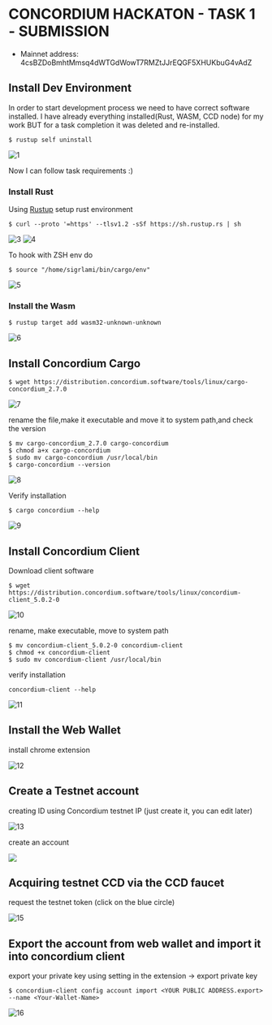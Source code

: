 # CONCORDIUM HACKATON - TASK 1 - SUBMISSION

- Mainnet address: 4csBZDoBmhtMmsq4dWTGdWowT7RMZtJJrEQGF5XHUKbuG4vAdZ

## Install Dev Environment

In order to start development process we need to have correct software installed. I have already everything installed(Rust, WASM, CCD node) for my work BUT for a task completion it was deleted and re-installed.

```
$ rustup self uninstall
```

![1](https://drive.google.com/uc?export=view&id=1Gr-ok9mH5bAcsCj2t7TTYDfnRG5XMO7m)

Now I can follow task requirements :)

### Install Rust

Using [Rustup](https://rustup.rs/) setup rust environment

````
$ curl --proto '=https' --tlsv1.2 -sSf https://sh.rustup.rs | sh
````

![3](https://drive.google.com/file/d/1KKjLoUaLOtY6QHntaOfVP4tu0LgU8gwc/view?usp=share_link)
![4](https://drive.google.com/file/d/1GtYrd8iotPDAZoedsh5VJFS4Pe-wTnJH/view?usp=share_link)


To hook with ZSH env do

```
$ source "/home/sigrlami/bin/cargo/env"
```

![5](https://drive.google.com/file/d/1GSH43T6uwTFyroTdH2x0Qr_MacS1A0R8/view?usp=share_link)

### Install the Wasm

````
$ rustup target add wasm32-unknown-unknown
````

![6](https://drive.google.com/file/d/1WMGn6lrOSwXe-t4n2rLEgufgppiH3dNl/view?usp=share_link)


## Install Concordium Cargo

```
$ wget https://distribution.concordium.software/tools/linux/cargo-concordium_2.7.0
```
![7](https://drive.google.com/file/d/1y12o3YrNZk809uPLLsy86MmkJdoo9WQF/view?usp=share_link)

rename the file,make it executable and move it to system path,and check the version

```
$ mv cargo-concordium_2.7.0 cargo-concordium
$ chmod a+x cargo-concordium
$ sudo mv cargo-concordium /usr/local/bin
$ cargo-concordium --version
```

![8](https://drive.google.com/file/d/1y12o3YrNZk809uPLLsy86MmkJdoo9WQF/view?usp=share_link)

Verify installation

```
$ cargo concordium --help
```
![9](https://drive.google.com/file/d/1BcRUz2BwxSXVDvo_2-Aff365QUrmXjTi/view?usp=share_link)


## Install Concordium Client

Download client software

```
$ wget https://distribution.concordium.software/tools/linux/concordium-client_5.0.2-0
```

![10](https://drive.google.com/file/d/1zF51G9K2uAteAYYAcerloZgtnMdCGP0D/view?usp=share_link)

rename, make executable, move to system path

```
$ mv concordium-client_5.0.2-0 concordium-client
$ chmod +x concordium-client
$ sudo mv concordium-client /usr/local/bin
```

verify installation
```
concordium-client --help
```

![11](https://drive.google.com/file/d/1_6zpwwuuzva7L16RZHpSC9XP-V8SsPsl/view?usp=share_link)


## Install the Web Wallet

install chrome extension

![12](https://drive.google.com/file/d/1rrxEb46FfIsNd06Oe7iTBDKc2n-gabZo/view?usp=share_link)

## Create a Testnet account

creating ID using Concordium testnet IP (just create it, you can edit later)

![13](https://drive.google.com/file/d/1tjO3DAuy2VGjikMQRoUYoyrphvL7N0pW/view?usp=share_link)

create an account

![](https://drive.google.com/file/d/1A1cBty4JT2xPqjJCp9MlxWxwhZx0uuT7/view?usp=share_link)

## Acquiring testnet CCD via the CCD faucet

request the testnet token (click on the blue circle)

![15](https://drive.google.com/file/d/1WBKSMHDE0GkFgL33hMVEu0n7znRhYK_G/view?usp=share_link)

## Export the account from web wallet and import it into concordium client

export your private key using setting in the extension -> export private key

```
$ concordium-client config account import <YOUR PUBLIC ADDRESS.export> --name <Your-Wallet-Name>
```

![16](https://drive.google.com/file/d/1fplM17J7psFvOKI9pxIbbl_NPqDG4-Pt/view?usp=share_link)
